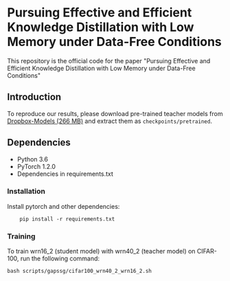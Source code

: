 # Pursuing Effective and Efficient Knowledge Distillation with Low Memory under Data-Free Conditions
This repository is the official code for the paper "Pursuing Effective and Efficient Knowledge Distillation with Low Memory under Data-Free Conditions"
## Introduction
To reproduce our results, please download pre-trained teacher models from [Dropbox-Models (266 MB)](https://www.dropbox.com/sh/w8xehuk7debnka3/AABhoazFReE_5mMeyvb4iUWoa?dl=0) and extract them as `checkpoints/pretrained`.

## Dependencies

* Python 3.6
* PyTorch 1.2.0
* Dependencies in requirements.txt

### Installation
Install pytorch and other dependencies:

        pip install -r requirements.txt


### Training

To train wrn16_2 (student model) with wrn40_2 (teacher model) on CIFAR-100, run the following command:

    bash scripts/gapssg/cifar100_wrn40_2_wrn16_2.sh






